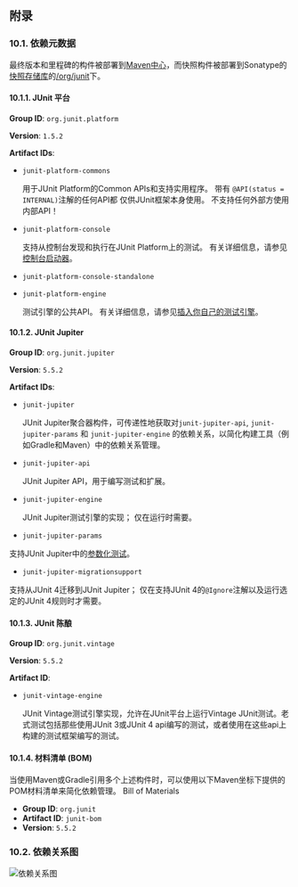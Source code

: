 ## 附录

### 10.1. 依赖元数据

最终版本和里程碑的构件被部署到[Maven中心](https://search.maven.org/)，而快照构件被部署到Sonatype的[快照存储库](https://oss.sonatype.org/content/repositories/snapshots)的[/org/junit](https://oss.sonatype.org/content/repositories/snapshots/org/junit/)下。

#### 10.1.1. JUnit 平台

**Group ID**: `org.junit.platform`

**Version**: `1.5.2`

**Artifact IDs**:

* `junit-platform-commons` 

  用于JUnit Platform的Common APIs和支持实用程序。 带有 `@API(status = INTERNAL)`注解的任何API都 仅供JUnit框架本身使用。 不支持任何外部方使用内部API！ 

* `junit-platform-console` 

  支持从控制台发现和执行在JUnit Platform上的测试。 有关详细信息，请参见[控制台启动器](https://junit.org/junit5/docs/current/user-guide/#running-tests-console-launcher)。 

* `junit-platform-console-standalone` 

* `junit-platform-engine` 

  测试引擎的公共API。 有关详细信息，请参见[插入你自己的测试引擎](https://junit.org/junit5/docs/current/user-guide/#launcher-api-engines-custom)。 

#### 10.1.2. JUnit Jupiter

**Group ID**: `org.junit.jupiter`

**Version**: `5.5.2`

**Artifact IDs**:

- `junit-jupiter`

  JUnit Jupiter聚合器构件，可传递性地获取对`junit-jupiter-api`, `junit-jupiter-params` 和 `junit-jupiter-engine` 的依赖关系，以简化构建工具（例如Gradle和Maven）中的依赖关系管理。 

-  `junit-jupiter-api` 

   JUnit Jupiter API，用于编写测试和扩展。 

-  `junit-jupiter-engine` 

   JUnit Jupiter测试引擎的实现； 仅在运行时需要。 

-  `junit-jupiter-params` 

  支持JUnit Jupiter中的[参数化测试](https://junit.org/junit5/docs/current/user-guide/#writing-tests-parameterized-tests)。 

-  `junit-jupiter-migrationsupport` 

  支持从JUnit 4迁移到JUnit Jupiter； 仅在支持JUnit 4的`@Ignore`注解以及运行选定的JUnit 4规则时才需要。 

#### 10.1.3. JUnit 陈酿

**Group ID**: `org.junit.vintage`

**Version**: `5.5.2`

**Artifact ID**:

- `junit-vintage-engine`

  JUnit Vintage测试引擎实现，允许在JUnit平台上运行Vintage JUnit测试。老式测试包括那些使用JUnit 3或JUnit 4 api编写的测试，或者使用在这些api上构建的测试框架编写的测试。

#### 10.1.4.  材料清单  (BOM)

当使用Maven或Gradle引用多个上述构件时，可以使用以下Maven坐标下提供的POM材料清单来简化依赖管理。 Bill of Materials

- **Group ID**: `org.junit`
- **Artifact ID**: `junit-bom`
- **Version**: `5.5.2`

### 10.2. 依赖关系图

![依赖关系图](https://junit.org/junit5/docs/current/user-guide/images/component-diagram.svg)